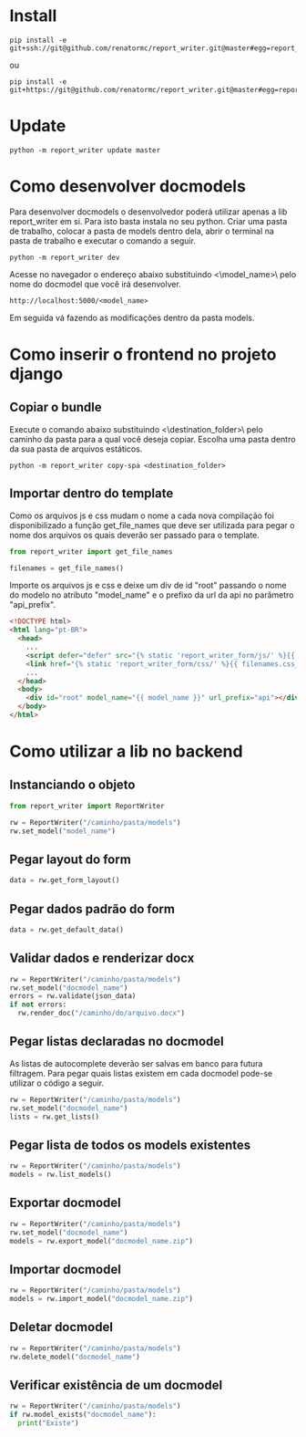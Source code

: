 # Install

```
pip install -e git+ssh://git@github.com/renatormc/report_writer.git@master#egg=report_writer
```
ou
```
pip install -e git+https://git@github.com/renatormc/report_writer.git@master#egg=report_writer
```

# Update
```
python -m report_writer update master
```


# Como desenvolver docmodels
Para desenvolver docmodels o desenvolvedor poderá utilizar apenas a lib report_writer em si. Para isto basta instala no seu python.
Criar uma pasta de trabalho, colocar a pasta de models dentro dela, abrir o terminal na pasta de trabalho e executar o comando a seguir.

```
python -m report_writer dev
```

Acesse no navegador o endereço abaixo substituindo <\model_name>\ pelo nome do docmodel que você irá desenvolver.
```
http://localhost:5000/<model_name>
```

Em seguida vá fazendo as modificações dentro da pasta models.



# Como inserir o frontend no projeto django

## Copiar o bundle

Execute o comando abaixo substituindo <\destination_folder>\ pelo caminho da pasta para a qual você deseja copiar. Escolha uma pasta dentro da sua pasta de arquivos estáticos.

```
python -m report_writer copy-spa <destination_folder>
```

## Importar dentro do template
Como os arquivos js e css mudam o nome a cada nova compilação foi disponibilizado a função get_file_names que deve ser utilizada para pegar o nome dos arquivos 
os quais deverão ser passado para o template.

```python
from report_writer import get_file_names

filenames = get_file_names()
```

Importe os arquivos js e css e deixe um div de id "root" passando o nome do modelo no atributo "model_name" e o prefixo da url da api no parâmetro "api_prefix".

```html
<!DOCTYPE html>
<html lang="pt-BR">
  <head>
    ...
    <script defer="defer" src="{% static 'report_writer_form/js/' %}{{ filenames.js_filename }}"></script>
    <link href="{% static 'report_writer_form/css/' %}{{ filenames.css_filename }}" rel="stylesheet" />
    ...
  </head>
  <body>
    <div id="root" model_name="{{ model_name }}" url_prefix="api"></div>
  </body>
</html>
```

# Como utilizar a lib no backend


## Instanciando o objeto
```python
from report_writer import ReportWriter

rw = ReportWriter("/caminho/pasta/models")
rw.set_model("model_name")
```

## Pegar layout do form
```python
data = rw.get_form_layout()
```

## Pegar dados padrão do form
```python
data = rw.get_default_data()
```

## Validar dados e renderizar docx
```python
rw = ReportWriter("/caminho/pasta/models")
rw.set_model("docmodel_name")
errors = rw.validate(json_data)
if not errors:
  rw.render_doc("/caminho/do/arquivo.docx")
```

## Pegar listas declaradas no docmodel
As listas de  autocomplete deverão ser salvas em banco para futura filtragem. Para pegar quais listas existem em cada docmodel pode-se utilizar o código a seguir.

```python
rw = ReportWriter("/caminho/pasta/models")
rw.set_model("docmodel_name")
lists = rw.get_lists()
```

## Pegar lista de todos os models existentes

```python
rw = ReportWriter("/caminho/pasta/models")
models = rw.list_models()
```

## Exportar docmodel

```python
rw = ReportWriter("/caminho/pasta/models")
rw.set_model("docmodel_name")
models = rw.export_model("docmodel_name.zip")
```

## Importar docmodel

```python
rw = ReportWriter("/caminho/pasta/models")
models = rw.import_model("docmodel_name.zip")
```

## Deletar docmodel

```python
rw = ReportWriter("/caminho/pasta/models")
rw.delete_model("docmodel_name")
```

## Verificar existência de um docmodel

```python
rw = ReportWriter("/caminho/pasta/models")
if rw.model_exists("docmodel_name"):
  print("Existe")
```

